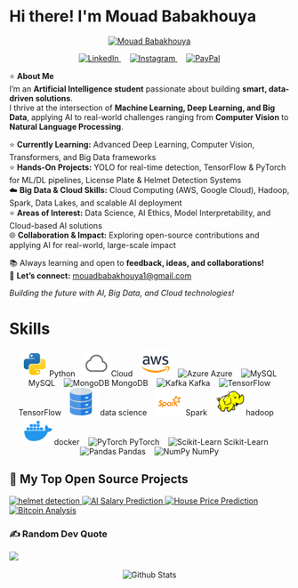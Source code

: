 #  Hi there! I'm Mouad Babakhouya

<p align="center">
  <a href="https://github.com/MouadBabakhouya">
    <a href="https://git.io/typing-svg"><img src="https://readme-typing-svg.demolab.com?font=Fira+Code&pause=1000&color=66BB6A&width=435&lines=AI+%26+Machine+Learning+Developer;Big+Data+Development+Student;3%2B+Years+of+Coding+Experience;Computer+Vision+%26+Deep+Learning;Always+Building+and+Learning" alt="Mouad Babakhouya" /></a>
  
</p>

<p align="center">
  

<p align="center">
  <a href="https://www.linkedin.com/in/mouad-babakhouya-5835ba318/" target="_blank">
    <img width="32px" alt="LinkedIn" title="LinkedIn" src="https://img.icons8.com/fluency-systems-regular/48/66BB6A/linkedin.png"/>
  </a>
  &#8287;&#8287;&#8287;
  <a href="https://instagram.com/mouadthescientist/" target="_blank">
    <img width="32px" alt="Instagram" title="Instagram" src="https://img.icons8.com/fluency-systems-regular/48/66BB6A/instagram-new.png"/>
  </a>
  &#8287;&#8287;&#8287;
  <a href="https://paypal.me/MouadBabakhouya7" target="_blank">
    <img width="32px" alt="PayPal" title="Donate via PayPal" src="https://img.icons8.com/fluency-systems-regular/48/66BB6A/paypal.png"/>
  </a>
</p>




⭐ **About Me**  
I’m an **Artificial Intelligence student** passionate about building **smart, data-driven solutions**.  
I thrive at the intersection of **Machine Learning, Deep Learning, and Big Data**, applying AI to real-world challenges ranging from **Computer Vision** to **Natural Language Processing**.  

⭐ **Currently Learning:** Advanced Deep Learning, Computer Vision, Transformers, and Big Data frameworks  
⭐ **Hands-On Projects:** YOLO for real-time detection, TensorFlow & PyTorch for ML/DL pipelines, License Plate & Helmet Detection Systems  
☁️ **Big Data & Cloud Skills:** Cloud Computing (AWS, Google Cloud), Hadoop, Spark, Data Lakes, and scalable AI deployment  
⭐ **Areas of Interest:** Data Science, AI Ethics, Model Interpretability, and Cloud-based AI solutions  
🌐 **Collaboration & Impact:** Exploring open-source contributions and applying AI for real-world, large-scale impact  

📚 Always learning and open to **feedback, ideas, and collaborations!**  
📩 **Let’s connect:** mouadbabakhouya1@gmail.com  

 *Building the future with AI, Big Data, and Cloud technologies!*  


# Skills
<p align="center">
  <img src="https://raw.githubusercontent.com/MouadBabakhouya/MouadBabakhouya/main/python-svgrepo-com.svg" alt="Python" title="Python" width="45"/> Python &nbsp;&nbsp;
  <img src="https://raw.githubusercontent.com/MouadBabakhouya/MouadBabakhouya/main/cloud-computing-data-5-svgrepo-com.svg" alt="Cloud" title="Cloud" width="45"/> Cloud &nbsp;&nbsp;
  <img src="https://raw.githubusercontent.com/MouadBabakhouya/MouadBabakhouya/main/aws-svgrepo-com.svg" alt="" title="" width="50"/>  &nbsp;&nbsp;
  <img src="https://cdn.jsdelivr.net/gh/devicons/devicon/icons/azure/azure-original.svg" alt="Azure" title="Azure" width="50"/> Azure &nbsp;&nbsp;
  <img src="https://cdn.jsdelivr.net/gh/devicons/devicon/icons/mysql/mysql-original.svg" alt="MySQL" title="MySQL" width="55"/> MySQL &nbsp;&nbsp;
  <img src="https://cdn.jsdelivr.net/gh/devicons/devicon/icons/mongodb/mongodb-original.svg" alt="MongoDB" title="MongoDB" width="60"/> MongoDB &nbsp;&nbsp;
  <img src="https://cdn.jsdelivr.net/gh/devicons/devicon/icons/apachekafka/apachekafka-original.svg" alt="Kafka" title="Kafka" width="60"/> Kafka &nbsp;&nbsp;
  <img src="https://cdn.jsdelivr.net/gh/devicons/devicon/icons/tensorflow/tensorflow-original.svg" alt="TensorFlow" title="TensorFlow" width="55"/> TensorFlow &nbsp;&nbsp;
  <img src="https://raw.githubusercontent.com/MouadBabakhouya/MouadBabakhouya/main/database-svgrepo-com.svg" alt="data science" title="data science" width="50"/> data science &nbsp;&nbsp;
  <img src="https://raw.githubusercontent.com/MouadBabakhouya/MouadBabakhouya/main/spark-svgrepo-com.svg" alt="Spark" title="Spark" width="50"/> Spark &nbsp;&nbsp;
  <img src="https://raw.githubusercontent.com/MouadBabakhouya/MouadBabakhouya/main/hadoop-svgrepo-com.svg" alt="hadoop" title="hadoop" width="50"/> hadoop &nbsp;&nbsp;
  <img src="https://raw.githubusercontent.com/MouadBabakhouya/MouadBabakhouya/main/docker-icon-svgrepo-com.svg" alt="docker" title="docker" width="50"/> docker &nbsp;&nbsp;
  <img src="https://cdn.jsdelivr.net/gh/devicons/devicon/icons/pytorch/pytorch-original.svg" alt="PyTorch" title="PyTorch" width="50"/> PyTorch &nbsp;&nbsp;
  <img src="https://cdn.jsdelivr.net/gh/devicons/devicon/icons/scikitlearn/scikitlearn-original.svg" alt="Scikit-Learn" title="Scikit-Learn" width="50"/> Scikit-Learn &nbsp;&nbsp;
  <img src="https://cdn.jsdelivr.net/gh/devicons/devicon/icons/pandas/pandas-original.svg" alt="Pandas" title="Pandas" width="50"/> Pandas &nbsp;&nbsp;
  <img src="https://cdn.jsdelivr.net/gh/devicons/devicon/icons/numpy/numpy-original.svg" alt="NumPy" title="NumPy" width="50"/> NumPy
</p>

<summary><h2>📘 My Top Open Source Projects</h2></summary>

<p align="left">
  <a href="https://github.com/MouadBabakhouya/helmet-detection">
  <img width="278" src="https://github-readme-stats.vercel.app/api/pin/?username=MouadBabakhouya&repo=helmet-detection&theme=react&bg_color=1F222E&title_color=66BB6A&hide_border=true&icon_color=F8D866&show_icons=false&cache_seconds=60" alt="helmet detection">
</a>


  <a href="https://github.com/MouadBabakhouya/AISALARY">
    <img width="278" src="https://github-readme-stats.vercel.app/api/pin/?username=MouadBabakhouya&repo=AISALARY&theme=react&bg_color=1F222E&title_color=66BB6A&hide_border=true&icon_color=F8D866&show_icons=false" alt="AI Salary Prediction">
  </a>
  <a href="https://github.com/MouadBabakhouya/house-price-prediction">
    <img width="278" src="https://github-readme-stats.vercel.app/api/pin/?username=MouadBabakhouya&repo=house-price-prediction&theme=react&bg_color=1F222E&title_color=66BB6A&hide_border=true&icon_color=F8D866&show_icons=false" alt="House Price Prediction">
  </a>
  <a href="https://github.com/MouadBabakhouya/Bitcoin-Analysis">
    <img width="278" src="https://github-readme-stats.vercel.app/api/pin/?username=MouadBabakhouya&repo=Bitcoin-Analysis&theme=react&bg_color=1F222E&title_color=66BB6A&hide_border=true&icon_color=F8D866&show_icons=false" alt="Bitcoin Analysis">
  </a>
</p>


### ✍️ Random Dev Quote
![](https://quotes-github-readme.vercel.app/api?type=horizontal&theme=radical)

<p align="center">
        <img src="https://raw.githubusercontent.com/mayhemantt/mayhemantt/Update/svg/Bottom.svg" alt="Github Stats" />
</p>



  
<!-- Proudly created with GPRM ( https://gprm.itsvg.in ) -->
